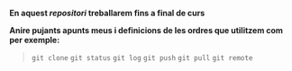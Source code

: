 **En aquest *repositori* treballarem fins a final de curs**

**Anire pujants apunts meus i definicions de les ordres que utilitzem com per exemple:**
> `git clone`
> `git status`
> `git log`
> `git push`
> `git pull`
> `git remote`
